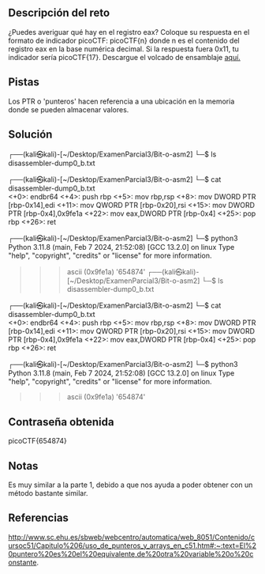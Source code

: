 ## Descripción del reto
¿Puedes averiguar qué hay en el registro eax? Coloque su respuesta en el formato de indicador picoCTF: picoCTF{n} donde n es el contenido del registro eax en la base numérica decimal. Si la respuesta fuera 0x11, tu indicador sería picoCTF{17}.
Descargue el volcado de ensamblaje [aquí.](https://artifacts.picoctf.net/c/510/disassembler-dump0_b.txt)

## Pistas 
Los PTR o 'punteros' hacen referencia a una ubicación en la memoria donde se pueden almacenar valores.

## Solución 
┌──(kali㉿kali)-[~/Desktop/ExamenParcial3/Bit-o-asm2]
└─$ ls
disassembler-dump0_b.txt
                                                                                                                                                                       
┌──(kali㉿kali)-[~/Desktop/ExamenParcial3/Bit-o-asm2]
└─$ cat disassembler-dump0_b.txt             
<+0>:     endbr64 
<+4>:     push   rbp
<+5>:     mov    rbp,rsp
<+8>:     mov    DWORD PTR [rbp-0x14],edi
<+11>:    mov    QWORD PTR [rbp-0x20],rsi
<+15>:    mov    DWORD PTR [rbp-0x4],0x9fe1a
<+22>:    mov    eax,DWORD PTR [rbp-0x4]
<+25>:    pop    rbp
<+26>:    ret
                                                                                                                                                                       
┌──(kali㉿kali)-[~/Desktop/ExamenParcial3/Bit-o-asm2]
└─$ python3
Python 3.11.8 (main, Feb  7 2024, 21:52:08) [GCC 13.2.0] on linux
Type "help", "copyright", "credits" or "license" for more information.
>>> ascii (0x9fe1a)
'654874'
┌──(kali㉿kali)-[~/Desktop/ExamenParcial3/Bit-o-asm2]
└─$ ls
disassembler-dump0_b.txt
                                                                                                                                                                       
┌──(kali㉿kali)-[~/Desktop/ExamenParcial3/Bit-o-asm2]
└─$ cat disassembler-dump0_b.txt             
<+0>:     endbr64 
<+4>:     push   rbp
<+5>:     mov    rbp,rsp
<+8>:     mov    DWORD PTR [rbp-0x14],edi
<+11>:    mov    QWORD PTR [rbp-0x20],rsi
<+15>:    mov    DWORD PTR [rbp-0x4],0x9fe1a
<+22>:    mov    eax,DWORD PTR [rbp-0x4]
<+25>:    pop    rbp
<+26>:    ret
                                                                                                                                                                       
┌──(kali㉿kali)-[~/Desktop/ExamenParcial3/Bit-o-asm2]
└─$ python3
Python 3.11.8 (main, Feb  7 2024, 21:52:08) [GCC 13.2.0] on linux
Type "help", "copyright", "credits" or "license" for more information.
>>> ascii (0x9fe1a)
'654874'

## Contraseña obtenida 
picoCTF{654874}
## Notas 
Es muy similar a la parte 1, debido a que nos ayuda a poder obtener con un método bastante similar. 
## Referencias 
http://www.sc.ehu.es/sbweb/webcentro/automatica/web_8051/Contenido/cursoc51/Capitulo%206/uso_de_punteros_y_arrays_en_c51.htm#:~:text=El%20puntero%20es%20el%20equivalente,de%20otra%20variable%20o%20constante.
